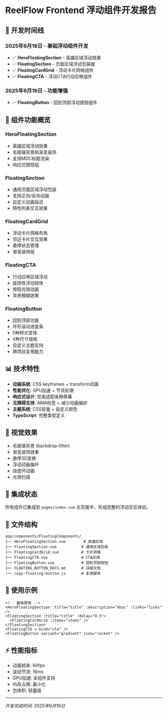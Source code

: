 # ReelFlow Frontend 浮动组件开发报告

## 📅 开发时间线

### 2025年9月18日 - 基础浮动组件开发
- ✅ **HeroFloatingSection** - 英雄区域浮动效果
- ✅ **FloatingSection** - 页面区域浮动包装器
- ✅ **FloatingCardGrid** - 浮动卡片网格组件
- ✅ **FloatingCTA** - 浮动CTA行动召唤组件

### 2025年9月19日 - 功能增强
- ✅ **FloatingButton** - 回到顶部浮动按钮组件

## 🎯 组件功能概览

### HeroFloatingSection
- 英雄区域浮动效果
- 毛玻璃背景和渐变装饰
- 支持MDC标题渲染
- 响应式按钮组

### FloatingSection  
- 通用页面区域浮动包装
- 支持正向/反向动画
- 自定义动画延迟
- 特性列表交互效果

### FloatingCardGrid
- 浮动卡片网格布局
- 邻近卡片交互效果
- 悬停状态管理
- 渐变装饰层

### FloatingCTA
- 行动召唤区域浮动
- 装饰性浮动球体
- 按钮光效动画
- 背景模糊效果

### FloatingButton
- 回到顶部功能
- 环形滚动进度条
- 5种样式变体
- 4种尺寸规格
- 自定义主题支持
- 跨项目复用能力

## 📊 技术特性

- **动画系统**: CSS keyframes + transform动画
- **性能优化**: GPU加速 + 节流处理
- **响应式设计**: 完美适配各种屏幕
- **无障碍支持**: ARIA标签 + 减少动画偏好
- **主题系统**: CSS变量 + 自定义颜色
- **TypeScript**: 完整类型定义

## 🎨 视觉效果

- 毛玻璃背景 (backdrop-filter)
- 渐变装饰效果
- 悬停3D变换
- 浮动动画循环
- 进度环动画
- 光效扫描

## 🔧 集成状态

所有组件已集成到 `pages/index.vue` 主页面中，形成完整的浮动交互体验。

## 📁 文件结构

```
app/components/FloatingComponents/
├── HeroFloatingSection.vue        # 英雄区域
├── FloatingSection.vue           # 通用区域包装
├── FloatingCardGrid.vue          # 卡片网格
├── FloatingCTA.vue               # CTA区域
├── FloatingButton.vue            # 回到顶部按钮
├── FLOATING_BUTTON_DOCS.md       # 详细文档
└── copy-floating-button.js       # 复用脚本
```

## 🚀 使用示例

```vue
<!-- 基础使用 -->
<HeroFloatingSection :title="title" :description="desc" :links="links" />
<FloatingSection :title="title" :delay="0.5">
  <FloatingCardGrid :items="items" />
</FloatingSection>
<FloatingCTA v-bind="cta" />
<FloatingButton variant="gradient" icon="rocket" />
```

## ⚡ 性能指标

- 动画帧率: 60fps
- 滚动节流: 16ms
- GPU加速: 全组件支持
- 内存占用: 最小化
- 包体积: 轻量级

---
*开发完成时间: 2025年9月19日*